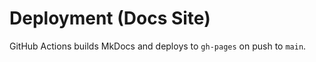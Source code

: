 # Deployment (Docs Site)

GitHub Actions builds MkDocs and deploys to `gh-pages` on push to `main`.
